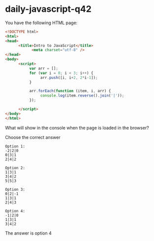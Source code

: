 # daily-javascript-q42

You have the following HTML page: 
```html
<!DOCTYPE html> 
<html> 
<head> 
      <title>Intro to JavaScript</title> 
          	<meta charset="utf-8" /> 
</head> 
<body> 
      <script> 
           var arr = []; 
           for (var i = 0; i < 3; i++) { 
                arr.push([i, i+2, 2*i-1]); 
           } 

           arr.forEach(function (item, i, arr) { 
                console.log(item.reverse().join('|')); 
           }); 

      </script> 
</body> 
</html> 
```
What will show in the console when the page is loaded in the browser?

Choose the correct answer
```
Option 1:
-2|2|0 
0|3|1 
2|4|2
```
```
Option 2:
1|3|1 
3|4|2 
5|5|3
```
```
Option 3:
0|2|-1 
1|3|1 
2|4|3
```
```
Option 4:
-1|2|0 
1|3|1 
3|4|2
```

The answer is option 4
